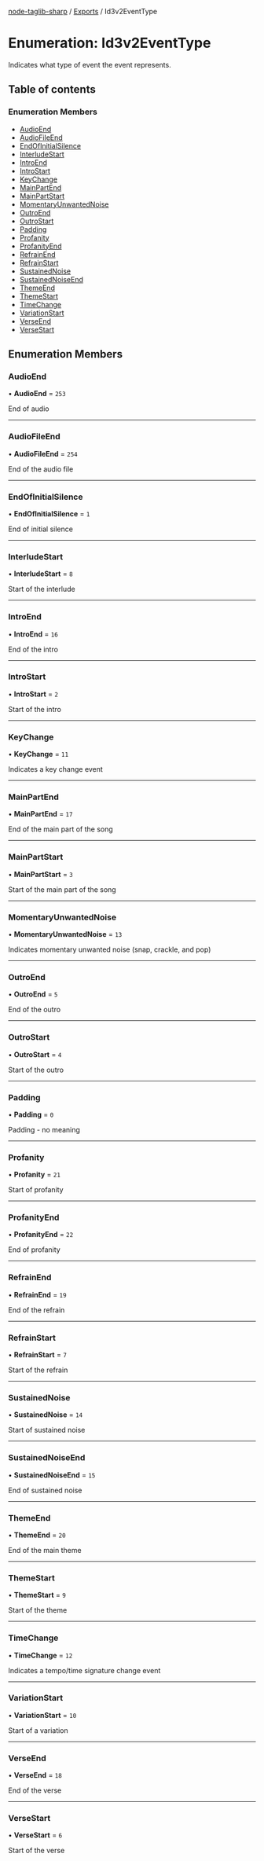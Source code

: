 [node-taglib-sharp](../README.md) / [Exports](../modules.md) / Id3v2EventType

# Enumeration: Id3v2EventType

Indicates what type of event the event represents.

## Table of contents

### Enumeration Members

- [AudioEnd](Id3v2EventType.md#audioend)
- [AudioFileEnd](Id3v2EventType.md#audiofileend)
- [EndOfInitialSilence](Id3v2EventType.md#endofinitialsilence)
- [InterludeStart](Id3v2EventType.md#interludestart)
- [IntroEnd](Id3v2EventType.md#introend)
- [IntroStart](Id3v2EventType.md#introstart)
- [KeyChange](Id3v2EventType.md#keychange)
- [MainPartEnd](Id3v2EventType.md#mainpartend)
- [MainPartStart](Id3v2EventType.md#mainpartstart)
- [MomentaryUnwantedNoise](Id3v2EventType.md#momentaryunwantednoise)
- [OutroEnd](Id3v2EventType.md#outroend)
- [OutroStart](Id3v2EventType.md#outrostart)
- [Padding](Id3v2EventType.md#padding)
- [Profanity](Id3v2EventType.md#profanity)
- [ProfanityEnd](Id3v2EventType.md#profanityend)
- [RefrainEnd](Id3v2EventType.md#refrainend)
- [RefrainStart](Id3v2EventType.md#refrainstart)
- [SustainedNoise](Id3v2EventType.md#sustainednoise)
- [SustainedNoiseEnd](Id3v2EventType.md#sustainednoiseend)
- [ThemeEnd](Id3v2EventType.md#themeend)
- [ThemeStart](Id3v2EventType.md#themestart)
- [TimeChange](Id3v2EventType.md#timechange)
- [VariationStart](Id3v2EventType.md#variationstart)
- [VerseEnd](Id3v2EventType.md#verseend)
- [VerseStart](Id3v2EventType.md#versestart)

## Enumeration Members

### AudioEnd

• **AudioEnd** = `253`

End of audio

---

### AudioFileEnd

• **AudioFileEnd** = `254`

End of the audio file

---

### EndOfInitialSilence

• **EndOfInitialSilence** = `1`

End of initial silence

---

### InterludeStart

• **InterludeStart** = `8`

Start of the interlude

---

### IntroEnd

• **IntroEnd** = `16`

End of the intro

---

### IntroStart

• **IntroStart** = `2`

Start of the intro

---

### KeyChange

• **KeyChange** = `11`

Indicates a key change event

---

### MainPartEnd

• **MainPartEnd** = `17`

End of the main part of the song

---

### MainPartStart

• **MainPartStart** = `3`

Start of the main part of the song

---

### MomentaryUnwantedNoise

• **MomentaryUnwantedNoise** = `13`

Indicates momentary unwanted noise (snap, crackle, and pop)

---

### OutroEnd

• **OutroEnd** = `5`

End of the outro

---

### OutroStart

• **OutroStart** = `4`

Start of the outro

---

### Padding

• **Padding** = `0`

Padding - no meaning

---

### Profanity

• **Profanity** = `21`

Start of profanity

---

### ProfanityEnd

• **ProfanityEnd** = `22`

End of profanity

---

### RefrainEnd

• **RefrainEnd** = `19`

End of the refrain

---

### RefrainStart

• **RefrainStart** = `7`

Start of the refrain

---

### SustainedNoise

• **SustainedNoise** = `14`

Start of sustained noise

---

### SustainedNoiseEnd

• **SustainedNoiseEnd** = `15`

End of sustained noise

---

### ThemeEnd

• **ThemeEnd** = `20`

End of the main theme

---

### ThemeStart

• **ThemeStart** = `9`

Start of the theme

---

### TimeChange

• **TimeChange** = `12`

Indicates a tempo/time signature change event

---

### VariationStart

• **VariationStart** = `10`

Start of a variation

---

### VerseEnd

• **VerseEnd** = `18`

End of the verse

---

### VerseStart

• **VerseStart** = `6`

Start of the verse
